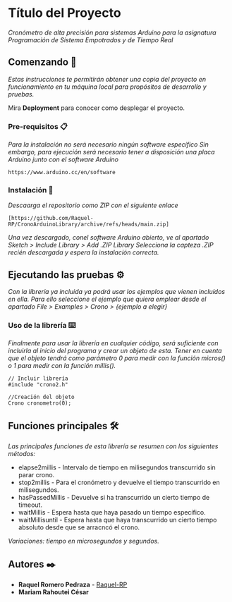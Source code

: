# Título del Proyecto

_Cronómetro de alta precisión para sistemas Arduino para la asignatura Programación de Sistema Empotrados y de Tiempo Real_

## Comenzando 🚀

_Estas instrucciones te permitirán obtener una copia del proyecto en funcionamiento en tu máquina local para propósitos de desarrollo y pruebas._

Mira **Deployment** para conocer como desplegar el proyecto.


### Pre-requisitos 📋

_Para la instalación no será necesario ningún software específico_
_Sin embargo, para ejecución será necesario tener a disposición una placa Arduino junto con el software Arduino_

```
https://www.arduino.cc/en/software
```

### Instalación 🔧

_Descaarga el repositorio como ZIP con el siguiente enlace_

```
[https://github.com/Raquel-RP/CronoArduinoLibrary/archive/refs/heads/main.zip]
```

_Una vez descargado, conel software Arduino abierto, ve al apartado Sketch > Include Library >  Add .ZIP Library_
_Selecciona la capteza .ZIP recién descargada y espera la instalación correcta._

## Ejecutando las pruebas ⚙️

_Con la librería ya incluida ya podrá usar los ejemplos que vienen incluídos en ella._
_Para ello seleccione el ejemplo que quiera emplear desde el apartado File > Examples > Crono > {ejemplo a elegir}_

### Uso de la librería ⌨️

_Finalmente para usar la librería en cualquier código, será suficiente con incluirla al inicio del programa y crear un objeto de esta._
_Tener en cuenta que el objeto tendrá como parámetro 0 para medir con la función micros() o 1 para medir con la función millis()._

```
// Incluir librería
#include "crono2.h"

//Creación del objeto
Crono cronometro(0);
```
## Funciones principales 🛠️

_Las principales funciones de esta librería se resumen con los siguientes métodos:_

* elapse2millis - Intervalo de tiempo en milisegundos transcurrido sin parar crono. 
* stop2millis - Para el cronómetro y devuelve el tiempo transcurrido en milisegundos. 
* hasPassedMillis - Devuelve si ha transcurrido un cierto tiempo de timeout.
* waitMillis - Espera hasta que haya pasado un tiempo específico.
* waitMillisuntil - Espera hasta que haya transcurrido un cierto tiempo absoluto desde que se arracncó el crono.
 
_Variaciones: tiempo en microsegundos y segundos._


## Autores ✒️

* **Raquel Romero Pedraza** - [Raquel-RP](https://github.com/Raquel-RP)
* **Mariam Rahoutei César** 

